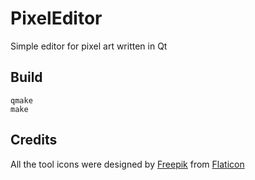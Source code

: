 # PixelEditor
Simple editor for pixel art written in Qt

## Build

    qmake
    make

## Credits
All the tool icons were designed by [Freepik](https://www.flaticon.com/authors/freepik) from [Flaticon](https://www.flaticon.com)
